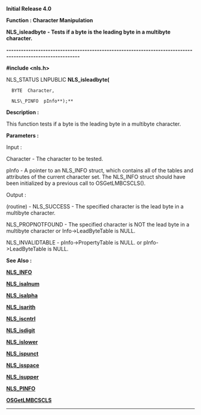 




<!--
 /\* Font Definitions \*/
 @font-face
 {font-family:Helv;
 panose-1:2 11 6 4 2 2 2 3 2 4;}
@font-face
 {font-family:"Cambria Math";
 panose-1:2 4 5 3 5 4 6 3 2 4;}
 /\* Style Definitions \*/
 p.MsoNormal, li.MsoNormal, div.MsoNormal
 {margin-top:0cm;
 margin-right:0cm;
 margin-bottom:8.0pt;
 margin-left:0cm;
 line-height:107%;
 font-size:11.0pt;
 font-family:"Calibri",sans-serif;}
.MsoChpDefault
 {font-size:11.0pt;}
.MsoPapDefault
 {margin-bottom:8.0pt;
 line-height:107%;}
 /\* Page Definitions \*/
 @page WordSection1
 {size:612.0pt 792.0pt;
 margin:72.0pt 72.0pt 72.0pt 72.0pt;}
div.WordSection1
 {page:WordSection1;}
-->




**Initial Release 4.0**



**Function : Character Manipulation**



**NLS\_isleadbyte** **- Tests if
a byte is the leading byte in a multibyte character.**


**----------------------------------------------------------------------------------------------------------**



**#include <nls.h>**



NLS\_STATUS
LNPUBLIC **NLS\_isleadbyte(**  

      BYTE  Character,  

      NLS\_PINFO  pInfo**);**



**Description :**



This
function tests if a byte is the leading byte in a multibyte character.


 


**Parameters :**



Input :  

Character  -  The character to be tested.  

  

pInfo  -  A pointer to an NLS\_INFO struct, which contains all of the tables and
attributes of the current character set. The NLS\_INFO struct should have been
initialized by a previous call to OSGetLMBCSCLS().  

  




Output :  

(routine)  -  NLS\_SUCCESS - The specified character is the lead byte in a
multibyte character.  

NLS\_PROPNOTFOUND - The specified character is NOT the lead byte in a multibyte
character or Info->LeadByteTable is NULL.  

NLS\_INVALIDTABLE - pInfo->PropertyTable is NULL. or pInfo->LeadByteTable
is NULL.  

  

  




 **See Also :**


**[NLS\_INFO](notes:///8525872100478C66/61FD4E9848264AD28525620B006BA8BD/217FFE9B873C6C87852561C000787283)**


**[NLS\_isalnum](notes:///8525872100478C66/61FD4E9848264AD28525620B006BA8BD/9B0DEB96658335578525624A0060DA94)**


**[NLS\_isalpha](notes:///8525872100478C66/61FD4E9848264AD28525620B006BA8BD/47DB676D04D6779B8525623600583E55)**


**[NLS\_isarith](notes:///8525872100478C66/61FD4E9848264AD28525620B006BA8BD/89BC757CE8E60F5C85256236005708AE)**


**[NLS\_iscntrl](notes:///8525872100478C66/61FD4E9848264AD28525620B006BA8BD/732A1DC3535E76DC8525623600585FE1)**


**[NLS\_isdigit](notes:///8525872100478C66/61FD4E9848264AD28525620B006BA8BD/AC23F12FD99C7859852562360058614C)**


**[NLS\_islower](notes:///8525872100478C66/61FD4E9848264AD28525620B006BA8BD/D0F08625A57833F08525623600628F61)**


**[NLS\_ispunct](notes:///8525872100478C66/61FD4E9848264AD28525620B006BA8BD/5D3BA25EF320EC31852562360058658B)**


**[NLS\_isspace](notes:///8525872100478C66/61FD4E9848264AD28525620B006BA8BD/0E3C8C2005C054EE8525623600586435)**


**[NLS\_isupper](notes:///8525872100478C66/61FD4E9848264AD28525620B006BA8BD/BEEE73E750EFAD3785256236005866FB)**


**[NLS\_PINFO](notes:///8525872100478C66/61FD4E9848264AD28525620B006BA8BD/CD47F3E691E37C4E852561C00078D60C)**


**[OSGetLMBCSCLS](OSGetLMBCSCLS.md)**



----------------------------------------------------------------------------------------------------------


 





